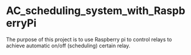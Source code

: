 # AC_scheduling_system_with_RaspberryPi

The purpose of this project is to use Raspberry pi to control relays to achieve automatic on/off (scheduling) certain relay.

